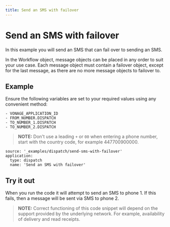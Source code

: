 ```yaml
---
title: Send an SMS with failover
---
```


# Send an SMS with failover

In this example you will send an SMS that can fail over to sending an SMS.

In the Workflow object, message objects can be placed in any order to suit your use case. Each message object must contain a failover object, except for the last message, as there are no more message objects to failover to.

## Example

Ensure the following variables are set to your required values using any convenient method:

```snippet_variables
- VONAGE_APPLICATION_ID
- FROM_NUMBER.DISPATCH
- TO_NUMBER_1.DISPATCH
- TO_NUMBER_2.DISPATCH
```

> **NOTE:** Don't use a leading `+` or `00` when entering a phone number, start with the country code, for example 447700900000.

```code_snippets
source: '_examples/dispatch/send-sms-with-failover'
application:
  type: dispatch
  name: 'Send an SMS with failover'
```

## Try it out

When you run the code it will attempt to send an SMS to phone 1. If this fails, then a message will be sent via SMS to phone 2.

> **NOTE:** Correct functioning of this code snippet will depend on the support provided by the underlying network. For example, availability of delivery and read receipts.
